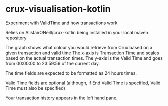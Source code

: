 # crux-visualisation-kotlin
Experiment with ValidTime and how transactions work

Relies on AlistairONeill/crux-kotlin being installed in your local maven repository

The graph shows what colour you would retrieve from Crux based on a given transaction and valid time
The x-axis is Transaction Time and scales based on the actual transaction times.
The y-axis is the Valid Time and goes from 00:00:00 to 23:59:59 of the current day.

The time fields are expected to be formatted as 24 hours times.

Valid Time fields are optional (although, if End Valid Time is specified, Valid Time must also be specified)

Your transaction history appears in the left hand pane.